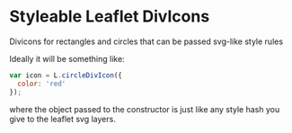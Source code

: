Styleable Leaflet DivIcons
==========================

Divicons for rectangles and circles that can be passed svg-like style rules



Ideally it will be something like:

```javascript
var icon = L.circleDivIcon({
  color: 'red'
});
```

where the object passed to the constructor is just like any style hash you give to the leaflet svg layers.
